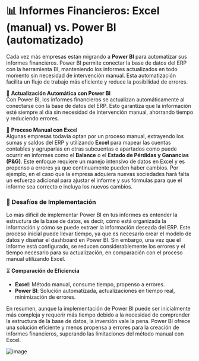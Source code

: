 
# 📊 Informes Financieros: Excel (manual) vs. Power BI (automatizado)

Cada vez más empresas están migrando a **Power BI** para automatizar sus informes financieros. Power BI permite conectar la base de datos del ERP con la herramienta BI, manteniendo los informes actualizados en todo momento sin necesidad de intervención manual. Esta automatización facilita un flujo de trabajo más eficiente y reduce la posibilidad de errores.

🔄 **Actualización Automática con Power BI**  
Con Power BI, los informes financieros se actualizan automáticamente al conectarse con la base de datos del ERP. Esto garantiza que la información esté siempre al día sin necesidad de intervención manual, ahorrando tiempo y reduciendo errores.

📝 **Proceso Manual con Excel**  
Algunas empresas todavía optan por un proceso manual, extrayendo los sumas y saldos del ERP y utilizando **Excel** para mapear las cuentas contables y agruparlas en otras subcuentas o apartados como puede ocurrir en informes como el **Balance** o el **Estado de Pérdidas y Ganancias (P&G)**. Este enfoque requiere un manejo intensivo de datos en Excel y es propenso a errores ya que continuamente pueden haber cambios. Por ejemplo, en el caso que la empresa adquiera nuevas sociedades hará falta un esfuerzo adicional para ajustar el informe y sus fórmulas para que el informe sea correcto e incluya los nuevos cambios. 

### 🚧 Desafíos de Implementación  
Lo más difícil de implementar Power BI en tus informes es entender la estructura de la base de datos, es decir, cómo está organizada la información y cómo se puede extraer la información deseada del ERP. Este proceso inicial puede llevar tiempo, ya que es necesario crear el modelo de datos y diseñar el dashboard en Power BI. Sin embargo, una vez que el informe está configurado, se reducen considerablemente los errores y el tiempo necesario para su actualización,  en comparación con el proceso manual utilizando Excel.

⏳ **Comparación de Eficiencia**  
- **Excel**: Método manual, consume tiempo, propenso a errores.  
- **Power BI**: Solución automatizada, actualizaciones en tiempo real, minimización de errores.

En resumen, aunque la implementación de Power BI puede ser inicialmente más compleja y requerir más tiempo debido a la necesidad de comprender la estructura de la base de datos, la inversión vale la pena. Power BI ofrece una solución eficiente y menos propensa a errores para la creación de informes financieros, superando las limitaciones del método manual con Excel.

![image](https://github.com/user-attachments/assets/fa78d526-3155-4e1a-8806-b121648a842d)
